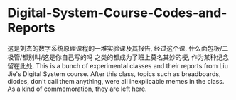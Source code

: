 # Digital-System-Course-Codes-and-Reports
这是刘杰的数字系统原理课程的一堆实验课及其报告, 经过这个课, 什么面包板/二极管/都别叫/这是你自己写的吗 之类的都成为了班上莫名其妙的梗, 作为某种纪念留在此处.
This is a bunch of experimental classes and their reports from Liu Jie's Digital System course. After this class, topics such as breadboards, diodes, don't call them anything, were all inexplicable memes in the class. As a kind of commemoration, they are left here.
